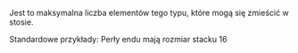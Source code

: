 Jest to maksymalna liczba elementów tego typu, które mogą się zmieścić w stosie.

Standardowe przykłady: Perły endu mają rozmiar stacku 16